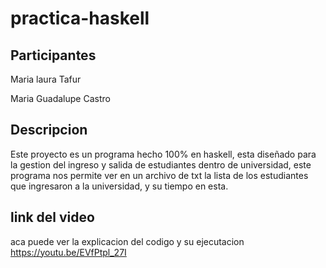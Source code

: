# practica-haskell

 ## Participantes 

Maria laura Tafur 

Maria Guadalupe Castro

## Descripcion

Este proyecto es un programa hecho 100% en haskell, esta diseñado para la gestion del ingreso y salida de estudiantes dentro de universidad, este programa nos permite ver en un archivo de txt la lista de los estudiantes que ingresaron a la universidad, y su tiempo en esta.

## link del video 
aca puede ver la explicacion del codigo y su ejecutacion https://youtu.be/EVfPtpl_27I
